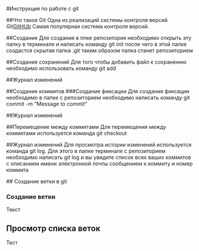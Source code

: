 #Инструкция по работе с git

##Что такое Git
Одна из реализаций системы контроля версий *Git*[GitHUb](https://github.com)
Самая популярная система контроля версий.


##Создание
Для создания в ппке репозитория необходимо открыть эту папку в терминале и написать команду git init после чего в этой папке создастся скрытая папка .git таким образом папка станет репозиторием

##Создание сохранений
Для того чтобы добавить файл к сохранению необходимо использовать команду git add

##Журнал изменений


##Создание коммитов
###Создание фиксации
Для создания фиксации необходимо в папке с репозиторием необходимо написать команду git commit -m "Message to commit"

##Журнал изменений

##Перемещение между коммитами
Для перемещения между коммитами используется команда git checkout


##Журнал изменений
Для просмотра истории изменений используется команда git log. Для этого в папке терминале с репозиторием необходимо написать git log и вы увидите список всех ваших коммитов с описанием имени электронной почты сообщением к коммиту и номер коммита

## Создание ветки в git
### Создание ветки
Текст

## Просмотр списка веток
Тест